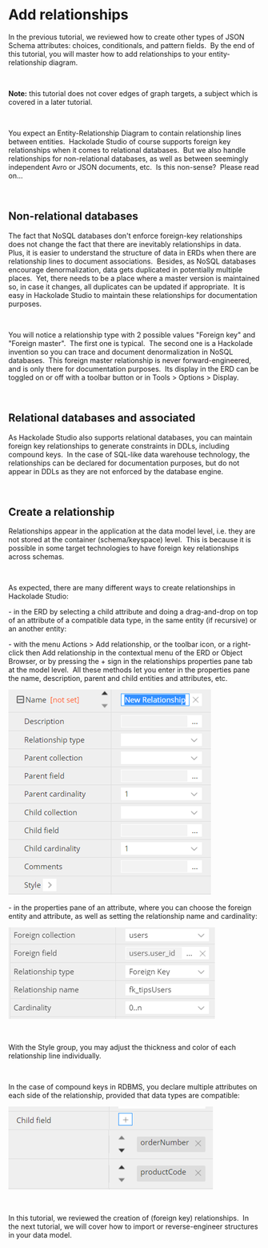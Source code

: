 # Add relationships

In the previous tutorial, we reviewed how to create other types of JSON Schema attributes: choices, conditionals, and pattern fields.&nbsp; By the end of this tutorial, you will master how to add relationships to your entity-relationship diagram.

&nbsp;

**Note:** this tutorial does not cover edges of graph targets, a subject which is covered in a later tutorial.

&nbsp;

You expect an Entity-Relationship Diagram to contain relationship lines between entities.&nbsp; Hackolade Studio of course supports foreign key relationships when it comes to relational databases.&nbsp; But we also handle relationships for non-relational databases, as well as between seemingly independent Avro or JSON documents, etc.&nbsp; Is this non-sense?&nbsp; Please read on...

&nbsp;

## Non-relational databases

The fact that NoSQL databases don't enforce foreign-key relationships does not change the fact that there are inevitably relationships in data.&nbsp; Plus, it is easier to understand the structure of data in ERDs when there are relationship lines to document associations.&nbsp; Besides, as NoSQL databases encourage denormalization, data gets duplicated in potentially multiple places.&nbsp; Yet, there needs to be a place where a master version is maintained so, in case it changes, all duplicates can be updated if appropriate.&nbsp; It is easy in Hackolade Studio to maintain these relationships for documentation purposes.

&nbsp;

You will notice a relationship type with 2 possible values "Foreign key" and "Foreign master".&nbsp; The first one is typical.&nbsp; The second one is a Hackolade invention so you can trace and document denormalization in NoSQL databases.&nbsp; This foreign master relationship is never forward-engineered, and is only there for documentation purposes.&nbsp; Its display in the ERD can be toggled on or off with a toolbar button or in Tools \> Options \> Display.

&nbsp;

## Relational databases and associated

As Hackolade Studio also supports relational databases, you can maintain foreign key relationships to generate constraints in DDLs, including compound keys.&nbsp; In the case of SQL-like data warehouse technology, the relationships can be declared for documentation purposes, but do not appear in DDLs as they are not enforced by the database engine.

&nbsp;

## Create a relationship

Relationships appear in the application at the data model level, i.e. they are not stored at the container (schema/keyspace) level.&nbsp; This is because it is possible in some target technologies to have foreign key relationships across schemas.&nbsp;

&nbsp;

As expected, there are many different ways to create relationships in Hackolade Studio:

\- in the ERD by selecting a child attribute and doing a drag-and-drop on top of an attribute of a compatible data type, in the same entity (if recursive) or an another entity:

\- with the menu Actions \> Add relationship, or the toolbar icon, or a right-click then Add relationship in the contextual menu of the ERD or Object Browser, or by pressing the + sign in the relationships properties pane tab at the model level.&nbsp; All these methods let you enter in the properties pane the name, description, parent and child entities and attributes, etc.

![Tutorial relationship properties](<lib/Tutorial%20relationship%20properties.png>)

\- in the properties pane of an attribute, where you can choose the foreign entity and attribute, as well as setting the relationship name and cardinality:

![Tutorial relationship child properties](<lib/Tutorial%20relationship%20child%20properties.png>)

&nbsp;

With the Style group, you may adjust the thickness and color of each relationship line individually.

&nbsp;

In the case of compound keys in RDBMS, you declare multiple attributes on each side of the relationship, provided that data types are compatible:

![Tutorial relationship compound child props](<lib/Tutorial%20relationship%20compound%20child%20props.png>)

&nbsp;

In this tutorial, we reviewed the creation of (foreign key) relationships.&nbsp; In the next tutorial, we will cover how to import or reverse-engineer structures in your data model.

